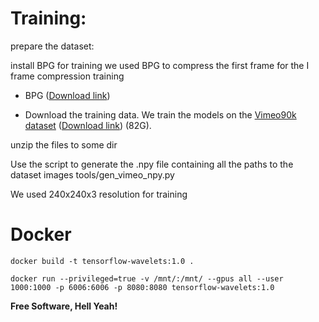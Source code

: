 

# Training:

prepare the dataset:

install BPG for training we used BPG to compress the first frame for the I frame compression training
- BPG ([Download link](https://bellard.org/bpg/)) 

- Download the training data. We train the models on the [Vimeo90k dataset](https://github.com/anchen1011/toflow) ([Download link](http://data.csail.mit.edu/tofu/dataset/vimeo_septuplet.zip)) (82G).

unzip the files to some dir

Use the script to generate the .npy file containing all the paths to the dataset images
tools/gen_vimeo_npy.py

We used 240x240x3 resolution for training


# Docker 
```__________________________
docker build -t tensorflow-wavelets:1.0 .

docker run --privileged=true -v /mnt/:/mnt/ --gpus all --user 1000:1000 -p 6006:6006 -p 8080:8080 tensorflow-wavelets:1.0
```

**Free Software, Hell Yeah!**
